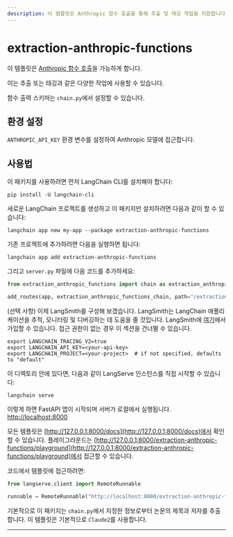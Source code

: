```yaml
---
description: 이 템플릿은 Anthropic 함수 호출을 통해 추출 및 태깅 작업을 지원합니다. 환경 설정 및 사용 방법을 안내합니다.
---
```


# extraction-anthropic-functions

이 템플릿은 [Anthropic 함수 호출](https://python.langchain.com/docs/integrations/chat/anthropic_functions)을 가능하게 합니다.

이는 추출 또는 태깅과 같은 다양한 작업에 사용할 수 있습니다.

함수 출력 스키마는 `chain.py`에서 설정할 수 있습니다.

## 환경 설정

`ANTHROPIC_API_KEY` 환경 변수를 설정하여 Anthropic 모델에 접근합니다.

## 사용법

이 패키지를 사용하려면 먼저 LangChain CLI를 설치해야 합니다:

```shell
pip install -U langchain-cli
```


새로운 LangChain 프로젝트를 생성하고 이 패키지만 설치하려면 다음과 같이 할 수 있습니다:

```shell
langchain app new my-app --package extraction-anthropic-functions
```


기존 프로젝트에 추가하려면 다음을 실행하면 됩니다:

```shell
langchain app add extraction-anthropic-functions
```


그리고 `server.py` 파일에 다음 코드를 추가하세요:
```python
from extraction_anthropic_functions import chain as extraction_anthropic_functions_chain

add_routes(app, extraction_anthropic_functions_chain, path="/extraction-anthropic-functions")
```


(선택 사항) 이제 LangSmith를 구성해 보겠습니다.
LangSmith는 LangChain 애플리케이션을 추적, 모니터링 및 디버깅하는 데 도움을 줄 것입니다.
LangSmith에 [여기](https://smith.langchain.com/)에서 가입할 수 있습니다.
접근 권한이 없는 경우 이 섹션을 건너뛸 수 있습니다.

```shell
export LANGCHAIN_TRACING_V2=true
export LANGCHAIN_API_KEY=<your-api-key>
export LANGCHAIN_PROJECT=<your-project>  # if not specified, defaults to "default"
```


이 디렉토리 안에 있다면, 다음과 같이 LangServe 인스턴스를 직접 시작할 수 있습니다:

```shell
langchain serve
```


이렇게 하면 FastAPI 앱이 시작되며 서버가 로컬에서 실행됩니다.
[http://localhost:8000](http://localhost:8000)

모든 템플릿은 [http://127.0.0.1:8000/docs](http://127.0.0.1:8000/docs)에서 확인할 수 있습니다.
플레이그라운드는 [http://127.0.0.1:8000/extraction-anthropic-functions/playground](http://127.0.0.1:8000/extraction-anthropic-functions/playground)에서 접근할 수 있습니다.

코드에서 템플릿에 접근하려면:

```python
from langserve.client import RemoteRunnable

runnable = RemoteRunnable("http://localhost:8000/extraction-anthropic-functions")
```


기본적으로 이 패키지는 `chain.py`에서 지정한 정보로부터 논문의 제목과 저자를 추출합니다. 이 템플릿은 기본적으로 `Claude2`를 사용합니다. 

* * *